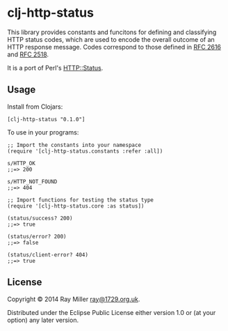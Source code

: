 # clj-http-status

This library provides constants and funcitons for defining and
classifying HTTP status codes, which are used to encode the overall
outcome of an HTTP response message. Codes correspond to those defined
in [RFC 2616](http://www.ietf.org/rfc/rfc2616.txt) and [RFC 2518](http://www.ietf.org/rfc/rfc2518.txt).

It is a port of Perl's [HTTP::Status](http://search.cpan.org/perldoc?HTTP%3A%3AStatus).

## Usage

Install from Clojars:

    [clj-http-status "0.1.0"]
    
To use in your programs:

    ;; Import the constants into your namespace
    (require '[clj-http-status.constants :refer :all])
    
    s/HTTP_OK
    ;;=> 200
    
    s/HTTP_NOT_FOUND
    ;;=> 404
    
    ;; Import functions for testing the status type
    (require '[clj-http-status.core :as status])
    
    (status/success? 200)
    ;;=> true
    
    (status/error? 200)
    ;;=> false
    
    (status/client-error? 404)
    ;;=> true

## License

Copyright © 2014 Ray Miller <ray@1729.org.uk>.

Distributed under the Eclipse Public License either version 1.0 or (at
your option) any later version.
